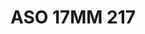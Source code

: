 ---
title: ASO 17MM 217
date: 
draft: false

# descripcion
description : Anillo de plata 925.

materials: Plata 932

color: 

dimensions: 17mm diámetro

code: 05-23-1606

type: "Anillos"

categories: []

price: $7.090,00

price_eftvo: $6.030,00

# Images
# first image will be shown in the product page
images:
  # - image: "images/path_to_image"
  # La ubicacion de las imagenes es imagenes/Anillos/Anillos.Solo Plata/05-23-1606-aso-17mm-217
  - image: "./images/anillos/solo_plata/05-23-1606-aso-17mm-217.jpg"
---